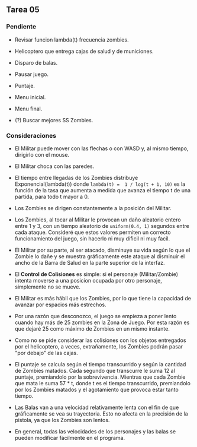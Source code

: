 ﻿## Tarea 05

### Pendiente

* Revisar funcion lambda(t) frecuencia zombies.

* Helicoptero que entrega cajas de salud y de municiones.

* Disparo de balas.

* Pausar juego.

* Puntaje.

* Menu inicial.

* Menu final.
 
* (?) Buscar mejores SS Zombies.


### Consideraciones

* El Militar puede mover con las flechas o con WASD y, al mismo tiempo, dirigirlo con el mouse.

* El Militar choca con las paredes.

* El tiempo entre llegadas de los Zombies distribuye Exponencial(lambda(t)) donde ```lambda(t) =  1 / log(t + 1, 10)``` es la función de la tasa que aumenta a medida que avanza el tiempo t de una partida, para todo t mayor a 0.

* Los Zombies se dirigen constantemente a la posición del Militar.

* Los Zombies, al tocar al Militar le provocan un daño aleatorio entero entre 1 y 3, con un tiempo aleatorio de ```uniform(0.4, 1)``` segundos entre cada ataque. Consideré que estos valores permiten un correcto funcionamiento del juego, sin hacerlo ni muy dificil ni muy facil.

* El Militar por su parte, al ser atacado, disminuye su vida según lo que el Zombie lo dañe y se muestra gráficamente este ataque al disminuir el ancho de la Barra de Salud en la parte superior de la interfaz.

* El **Control de Colisiones** es simple: si el personaje (Militar/Zombie) intenta moverse a una posicion ocupada por otro personaje, simplemente no se mueve.

* El Militar es más hábil que los Zombies, por lo que tiene la capacidad de avanzar por espacios más estrechos.

* Por una razón que desconozco, el juego se empieza a poner lento cuando hay más de 25 zombies en la Zona de Juego. Por esta razón es que dejaré 25 como máximo de Zombies en un mismo instante.

* Como no se pide considerar las colisiones con los objetos entregados por el helicoptero, a veces, extrañamente, los Zombies podrán pasar "por debajo" de las cajas.

* El puntaje se calcula según el tiempo transcurrido y según la cantidad de Zombies matados. Cada segundo que transcurre le suma 12 al puntaje, premiandolo por la sobrevivencia. Mientras que cada Zombie que mata le suma 57 * t, donde t es el tiempo transcurrido, premiandolo por los Zombies matados y el agotamiento que provoca estar tanto tiempo.

* Las Balas van a una velocidad relativamente lenta con el fin de que gráficamente se vea su trayectoria. Esto no afecta en la precisión de la pistola, ya que los Zombies son lentos.

* En general, todas las velocidades de los personajes y las balas se pueden modificar fácilmente en el programa.



